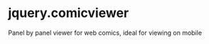 jquery.comicviewer
==================

Panel by panel viewer for web comics, ideal for viewing on mobile